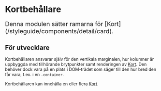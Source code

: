 # Kortbehållare

<p style="font-size: 20px">Denna modulen sätter ramarna för [Kort](/styleguide/components/detail/card).</p>

## För utvecklare
Kortbehållaren ansvarar själv för den vertikala marginalen, hur kolumner är uppbyggda med tillhörande brytpunkter samt renderingen av [Kort](/styleguide/components/detail/card). Den behöver dock vara på en plats i DOM-trädet som säger till den hur bred den får vara, t.ex. i en `.container`.

Kortbehållaren kan innehålla en eller flera [Kort](/styleguide/components/detail/card).

